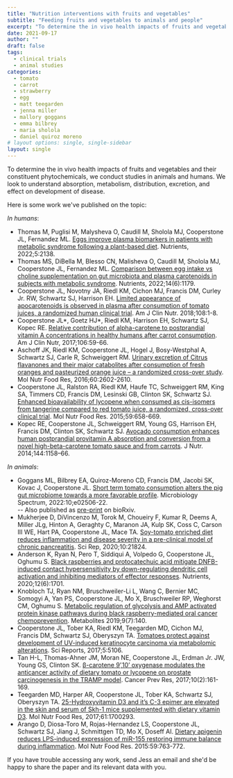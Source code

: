 ```yaml
---
title: "Nutrition interventions with fruits and vegetables"
subtitle: "Feeding fruits and vegetables to animals and people"
excerpt: "To determine the in vivo health impacts of fruits and vegetables and their constituent phytochemicals, we conduct studies in animals and humans.  We look to understand absorption, metabolism, distribution, excretion, and effect on development of disease."
date: 2021-09-17
author: ""
draft: false
tags:
  - clinical trials
  - animal studies
categories:
  - tomato
  - carrot
  - strawberry
  - egg
  - matt teegarden
  - jenna miller
  - mallory goggans
  - emma bilbrey
  - maria sholola
  - daniel quiroz moreno
# layout options: single, single-sidebar
layout: single
---
```

To determine the in vivo health impacts of fruits and vegetables and their constituent phytochemicals, we conduct studies in animals and humans.  We look to understand absorption, metabolism, distribution, excretion, and effect on development of disease.

Here is some work we've published on the topic:

*In humans*: <br>
- Thomas M, Puglisi M, Malysheva O, Caudill M, Sholola MJ, Cooperstone JL, Fernandez ML. [Eggs improve plasma biomarkers in patients with metabolic syndrome following a plant-based diet](https://doi.org/10.3390/nu14102138 ). Nutrients, 2022;5:2138.
- Thomas MS, DiBella M, Blesso CN, Malisheva O, Caudill M, Sholola MJ, Cooperstone JL, Fernandez ML. [Comparison between egg intake vs choline supplementation on gut microbiota and plasma carotenoids in subjects with metabolic syndrome](https://doi.org/10.3390/nu14061179).  Nutrients, 2022;14(6):1179.
- Cooperstone JL, Novotny JA, Riedl KM, Cichon MJ, Francis DM, Curley Jr. RW, Schwartz SJ, Harrison EH. [Limited appearance of apocarotenoids is observed in plasma after consumption of tomato juices, a randomized human clinical trial](https://doi.org/10.1093/ajcn/nqy177).  Am J Clin Nutr. 2018;108:1-8.  
- Cooperstone JL*, Goetz HJ*, Riedl KM, Harrison EH, Schwartz SJ, Kopec RE.  [Relative contribution of alpha-carotene to postprandial vitamin A concentrations in healthy humans after carrot consumption](https://doi.org/10.3945/ajcn.116.150821).  Am J Clin Nutr, 2017;106:59-66.  
- Aschoff JK, Riedl KM, Cooperstone JL, Hogel J, Bosy-Westphal A, Schwartz SJ, Carle R, Schweiggert RM.   [Urinary excretion of Citrus flavanones and their major catabolites after consumption of fresh oranges and pasteurized orange juice – a randomized cross-over study](https://doi.org/10.1002/mnfr.201600315).  Mol Nutr Food Res, 2016;60:2602-2610.  
- Cooperstone JL, Ralston RA, Riedl KM, Haufe TC, Schweiggert RM, King SA, Timmers CD, Francis DM, Lesinski GB, Clinton SK, Schwartz SJ. [Enhanced bioavailability of lycopene when consumed as cis-isomers from tangerine compared to red tomato juice, a randomized, cross-over clinical trial](https://doi.org/10.1002/mnfr.201400658).  Mol Nutr Food Res. 2015;59:658-669.  
- Kopec RE, Cooperstone JL, Schweiggert RM, Young GS, Harrison EH, Francis DM, Clinton SK, Schwartz SJ. [Avocado consumption enhances human postprandial provitamin A absorption and conversion from a novel high-beta-carotene tomato sauce and from carrots](https://doi.org/10.3945/jn.113.187674). J Nutr. 2014;144:1158–66.  

*In animals*: <br>
- Goggans ML, Bilbrey EA, Quiroz-Moreno CD, Francis DM, Jacobi SK, Kovac J, Cooperstone JL. [Short term tomato consumption alters the pig gut microbiome towards a more favorable profile](https://doi.org/10.1128/spectrum.02506-22). Microbiology Spectrum, 2022:10;e02506-22.<br>
-- Also published as [pre-print](https://doi.org/10.1101/2022.05.13.489542) on bioRxiv.
- Mukherjee D, DiVincenzo M, Torok M, Choueiry F, Kumar R, Deems A, Miller JLg, Hinton A, Geraghty C, Maranon JA, Kulp SK, Coss C, Carson III WE, Hart PA, Cooperstone JL, Mace TA.  [Soy-tomato enriched diet reduces inflammation and disease severity in a pre-clinical model of chronic pancreatitis](https://doi.org/10.1038/s41598-020-78762-9).  Sci Rep, 2020;10:21824.  
- Anderson K, Ryan N, Pero T, Siddiqui A, Volpedo G, Cooperstone JL, Oghumu S.  [Black raspberries and protocatechuic acid mitigate DNFB-induced contact hypersensitivity by down-regulating dendritic cell activation and inhibiting mediators of effector responses](https://doi.org/10.3390/nu12061701). Nutrients, 2020;12(6):1701.
- Knobloch TJ, Ryan NM, Bruschweiler-Li L, Wang C, Bernier MC, Somogyi A, Yan PS, Cooperstone JL, Mo X, Bruschweiler RP, Weghorst CM, Oghumu S.  [Metabolic regulation of glycolysis and AMP activated protein kinase pathways during black raspberry-mediated oral cancer chemoprevention](https://doi.org/10.3390/metabo9070140). Metabolites 2019;9(7):140. 
- Cooperstone JL, Tober KA, Riedl KM, Teegarden MD, Cichon MJ, Francis DM, Schwartz SJ, Oberyszyn TA. [Tomatoes protect against development of UV-induced keratinocyte carcinoma via metabolomic alterations](https://doi.org/10.1038/s41598-017-05568-7).  Sci Reports, 2017;5:5106.  
- Tan H-L, Thomas-Ahner JM, Moran NE, Cooperstone JL, Erdman Jr. JW, Young GS, Clinton SK.  [β-carotene 9’,10’ oxygenase modulates the anticancer activity of dietary tomato or lycopene on prostate carcinogenesis in the TRAMP model](https://doi.org/10.1158/1940-6207.CAPR-15-0402).  Cancer Prev Res, 2017;10(2):161-169.
- Teegarden MD, Harper AR, Cooperstone JL, Tober KA, Schwartz SJ, Oberyszyn TA. [25-Hydroxyvitamin D3 and it’s C-3 epimer are elevated in the skin and serum of Skh-1 mice supplemented with dietary vitamin D3](https://doi.org/10.1002/mnfr.201700293). Mol Nutr Food Res, 2017;61:1700293.  
- Arango D, Diosa-Toro M, Rojas-Hernandez LS, Cooperstone JL, Schwartz SJ, Jiang J, Schmittgen TD, Mo X, Doseff AI.  [Dietary apigenin reduces LPS-induced expression of miR-155 restoring immune balance during inflammation](https://doi.org/10.1002/mnfr.2014007050).  Mol Nutr Food Res. 2015:59:763-772.  

  

If you have trouble accessing any work, send Jess an email and she'd be happy to share the paper and its relevant data with you.


